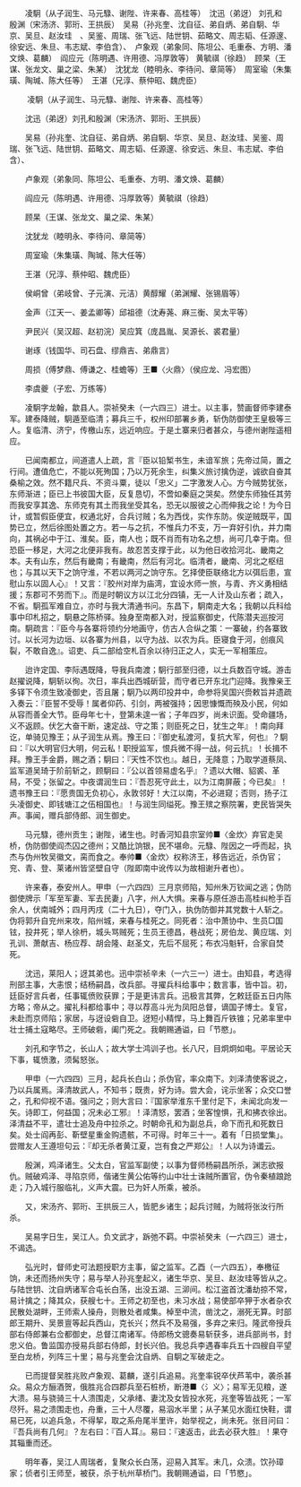 <!-- { "loadSidebar": true } -->
　　凌駉（从子润生、马元騄、谢陛、许来春、高桂等）　沈迅（弟迓） 刘孔和 殷渊（宋汤济、郭珩、王拱辰）　吴易（孙兆奎、沈自征、弟自炳、弟自駉、华京、吴旦、赵汝珪　、吴鉴、周瑞、张飞远、陆世钥、茹略文、周志韬、任源邃、徐安远、朱旦、韦志斌、李伯含）、　卢象观（弟象同、陈坦公、毛重泰、方明、潘文焕、葛麟）　阎应元（陈明遇、许用德、冯厚敦等） 黄毓祺（徐趋）　顾杲（王谋、张龙文、巢之梁、朱某）　沈犹龙（睦明永、李待问、章简等）　周室瑜（朱集璜、陶瑊、陈大任等）　王湛（兄淳、蔡仲昭、魏虎臣）

　　 凌駉（从子润生、马元騄、谢陛、许来春、高桂等）

　　沈迅（弟迓）刘孔和殷渊（宋汤济、郭珩、王拱辰）

　　吴易（孙兆奎、沈自征、弟自炳、弟自駉、华京、吴旦、赵汝珪、吴鉴、周瑞、张飞远、陆世钥、茹略文、周志韬、任源邃、徐安远、朱旦、韦志斌、李伯含）、

　　卢象观（弟象同、陈坦公、毛重泰、方明、潘文焕、葛麟）

　　阎应元（陈明遇、许用德、冯厚敦等）黄毓祺（徐趋）

　　顾杲（王谋、张龙文、巢之梁、朱某）

　　沈犹龙（睦明永、李待问、章简等）

　　周室瑜（朱集璜、陶瑊、陈大任等）

　　王湛（兄淳、蔡仲昭、魏虎臣）

　　侯峒曾（弟岐曾、子元演、元洁）黄醇耀（弟渊耀、张锡眉等）

　　金声（江天一、姜孟卿等）邱祖德（沈寿荛、麻三衡、吴太平等）

　　尹民兴（吴汉超、赵初浣）吴应箕（庞昌胤、吴源长、裘君量）

　　谢琢（钱国华、司石盘、缪鼎吉、弟鼎言）

　　周损（傅梦鼎、傅谦之、桂蟾等）王■〈火鼎〉（侯应龙、冯宏图）

　　李虞夔（子宏、万练等）

　　凌駉字龙翰，歙县人。崇祯癸未（一六四三）进士。以主事，赞画督师李建泰军。建泰降贼，駉遁至临清；募兵三千，权州印部署乡勇，斩伪防御使王皇极等三人。复临清、济宁，传檄山东，远近响应。于是土寨来归者甚众，与德州谢陛遥相应。

　　已闻南都立，间道遣人上疏，言『臣以铅椠书生，未谙军旅；先帝过简，置之行间。遭值危亡，不能以死殉国；乃以万死余生，纠集义旅讨擒伪逆，诚欲自奋其桑榆之效。然不籍尺兵、不资斗粟，徒以「忠义」二字激发人心。方今贼势犹张，东师渐进；臣已上书彼国大臣，反复恳切，不啻如秦庭之哭矣。然使东师独任其劳而我安享其逸、东师克有其土而我坐受其名，恐无以服彼之心而伸我之论！为今日计，或暂假臣便宜，权通北好，合兵讨贼；名为西伐，实作东防。俟逆贼既平，国势已立，然后徐图处置之方。若一与之抗，不惟兵力不支，万一弃好引仇，并力南向，其祸必中于江、淮矣。臣，南人也；既不肖而有功名之想，尚可几幸于南。但恐臣一移足，大河之北便非我有。故忍苦支撑于此，以为他日收拾河北、畿南之本。夫有山东，然后有畿南；有畿南，然后有河北。临清者，畿南、河北之枢纽也；与其以天下之饷守淮，不若以两河之饷守东。乞择使臣联络北方以弭后患，宣慰山东以固人心』！又言：『胶州对岸为庙湾，宜设水师一旅，与青、齐义勇相结援；东郡可不劳而下』。而是时朝议方以江北分四镇，无一人计及山东者；疏入，不省。駉孤军难自立，亦时与我大清通书问。东昌下，駉南走大名；我朝以兵科给事中印札招之，駉悬之陈桥驿。独身至南都入对，授监察御史，代陈潜夫巡按河南。駉疏言：『臣今与各寨将领约分地画守，仿古人合纵之策：一寨破，约各寨致讨。以长河为边垣、以各寨为州县，以守为战、以农为兵。臣寝食于河，创痕风裂，不敢自逸』。诏吏、兵二部给空札百余以待归正之人，实无一军相策应。

　　迨许定国、李际遇既降，导我兵南渡；駉行部至归德，以土兵数百守城。游击赵擢说降，駉斩以徇。次日，率兵出西城斫营，而守者已开东北门迎降。我豫亲王多铎下令须生致凌御史，否且屠；駉乃以两印投井中，命参将吴国兴赍敕旨并遗疏入奏云：『臣誓不受辱！属者仰药、引剑，两被强持；因思慷慨而殃及小民，何如从容而善全大节。臣母年七十，登第未遑一省；子年四岁，尚未识面。受命疆场，义不返顾。伏乞大奋干断，速定战、守之策；则臣死之日，犹生之年』！南向拜讫，单骑见豫王；从子润生从焉。豫王曰：『御史私渡河，复抗大军，何也』？駉曰：『以大明官归大明，何云私！职授监军，恨兵微不得一战，何云抗』！长揖不拜。豫王手金爵，赐之酒；駉曰：『天性不饮也』。越日，无降意；乃取学道蔡凤、监军道吴琦于阶前斩之，顾駉曰：『公以首领易虚名乎』？遗以大帽、貂裘、革舄，不受；张留之。中夜谓润生曰：『吾忍死守此土，以为江南屏蔽；今已矣』！遗书豫王曰：『愿贵国无负初心，永敦邻好！大江以南，不必进窥；否则，扬子江头凌御史、即钱塘江之伍相国也』！与润生同缢死。豫王殡之察院署，吏民皆哭失声。事闻，赠兵部侍郎、润生御史。

　　马元騄，德州贡生；谢陛，诸生也。时香河知县宗室帅■〈金炊〉弃官走吴桥，伪防御使阎杰囚之德州；又酷比饷银，民不堪命。元騄、陛因之一呼而起，执杰与伪州牧吴徽文，脔而食之。奉帅■〈金炊〉权称济王，移告远近，杀伪官；兖、青、登、莱诸州皆坚壁自守（陛即南中讹传以为故相谢升者也）。

　　许来春，泰安州人。甲申（一六四四）三月京师陷，知州朱万钦闻之逃；伪防御使牌示「军至军妻、军去民妻」八字，州人大惧。来春与原任游击高桂纠枪手百余人，伏南城外；四月丙戌（二十九日），夺门入，执伪防御并其党数十人斩之。伪将郭升自兖州来攻，陷州城，来春与桂死之。同死者：治中萧协中、生员□国铉，投井死；举人徐枬，城头骂贼死；生员王德昌，巷战死；房伯龙、黄应瑞、刘孔训、萧献吉、杨应荐、胡会隆、赵圣文，先后不屈死；布衣冯魁轩，合家自焚死。

　　沈迅，莱阳人；迓其弟也。迅中崇祯辛未（一六三一）进士。由知县，考选得刑部主事，大恚恨；结杨嗣昌，改兵部。寻擢兵科给事中；数言事，皆中旨。初，廷臣好言兵者，任事辄偾败获罪；于是更讳言兵。迅极言其弊，乞敕廷臣五日内陈方略；帝从之。擢礼科都给事中；寻以荐高斗光为凤阳总督，谪国子博士。复官，未赴而京师陷；家居，与迓设砦自卫。迓短小精悍，马上舞百斤铁锥；兄弟率里中壮士捕土寇略尽。王师破砦，阖门死之。我朝赐通谥，曰「节愍」。

　　刘孔和字节之，长山人；故大学士鸿训子也。长八尺，目炯炯如电。平居论天下事，辄愤激，须髯怒张。

　　甲申（一六四四）三月，起兵长白山；杀伪官，率众南下。刘泽清使客说之，乃以兵属焉。泽清故武人，不知书；既贵，好为诗。尝大会，诧示坐客；众交口誉之，孔和仰视不语。强问之；则大言曰：『国家举淮东千里付足下，未闻北向发一矢。诗即工，何益国；况未必工邪』！泽清怒，罢酒；坐客惶惧，孔和拂衣徐出。泽清益不平，遣壮士追及舟中拉杀之。时朝命孔和为副总兵，命下而孔和死数日矣。处士阎再彭、靳壁星重金购遗骸，不可得。时年三十一。着有「日损堂集」。尝赠友人王遵坦句云：『却无杀者黄江夏，岂有食之严郑公』！人以为诗谶云。

　　殷渊，鸡泽诸生。父太白，官监军副使；以事为督师杨嗣昌所杀，渊志欲报仇。贼破鸡泽、寻陷京师，偕诸生黄公佑等约山中壮士诛贼所置官，伪令秦植踉跄走；乃入城行服临礼，义声大震。已为奸人所乘，被杀。

　　又，宋汤齐、郭珩、王拱辰三人，皆肥乡诸生；起兵讨贼，为贼将张汝行所杀。

　　吴易字日生，吴江人。负文武才，跅弛不羁。中崇祯癸未（一六四三）进士，不谒选。

　　弘光时，督师史可法题授职方主事，留之监军。乙酉（一六四五），奉檄征饷，未还而扬州失守；易与举人孙兆奎起义，诸生华京、吴旦、赵汝珪等皆从之。与陆世钥、沈自炳诸军合屯长白荡，出没五湖、三泖间。松江盗首沈潘劫掠不常，易计擒之；降其众，获艘七十。王师之初至也，未习水战；易使部卒狎于水者杂农民散处湖畔，王师索人操舟，则散处者咸集。棹至中流，凿沈之，溺死无算。时部郎王期升、吴景亶等起兵西山，克长兴；然兵不及易强，多弃之来归。隆武帝授兵部右侍郎兼右佥都御史，总督江南诸军。侍郎杨文骢奏易斩获多，进兵部尚书，封忠义伯。鲁监国亦授易兵部右侍郎，封长兴伯。我总兵李遇春率兵五十四艘自平望至白龙桥，列阵三十里；易与兆奎会沈自炳、自駉之军破走之。

　　已而提督吴胜兆败卢象观、葛麟，遂引兵追易。兆奎率锐卒伏芦苇中，袭杀甚众。易众方酾酒贺，俄胜兆合四郡兵至石桩桥，断港■〈氵义〉；易军无见粮，遂大溃。易与骁骑三十人溃围走，父承绪、妻沈及女皆投水死，兆奎等皆战死；一军尽歼。易之溃围走也，舟重，三十人尽覆，易泅水半里；从子某见水面红快鞋，谓易已死，以追兵急，不得挈，取之系舟尾半里许，始举视之，尚未死。张目问曰：『吾兵尚有几何』？左右曰：『百人耳』。易曰：『速返击，此去必获大胜』！果夺其辎重而还。

　　明年春，吴江人周瑞者，复聚众长白荡，迎易入其军。未几，众溃。饮孙璋家；侦者引王师至，被获，杀于杭州草桥门。我朝赐通谥，曰「节愍」。

